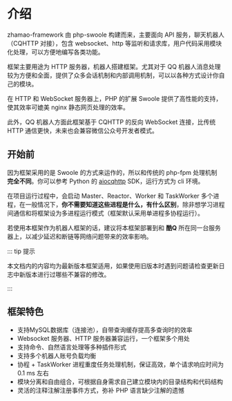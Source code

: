# 介绍
zhamao-framework 由 php-swoole 构建而来，主要面向 API 服务，聊天机器人（CQHTTP 对接），包含 websocket、http 等监听和请求库，用户代码采用模块化处理，可以方便地编写各类功能。

框架主要用途为 HTTP 服务器，机器人搭建框架。尤其对于 QQ 机器人消息处理较为方便和全面，提供了众多会话机制和内部调用机制，可以以各种方式设计你自己的模块。

在 HTTP 和 WebSocket 服务器上，PHP 的扩展 Swoole 提供了高性能的支持，使其效率可媲美 nginx 静态网页处理的效率。

此外，QQ 机器人方面此框架基于 CQHTTP 的反向 WebSocket 连接，比传统 HTTP 通信更快，未来也会兼容微信公众号开发者模式。

## 开始前
因为框架采用的是 Swoole 的方式来运作的，所以和传统的 php-fpm 处理机制 **完全不同**。你可以参考 Python 的 [aiocqhttp](https://github.com/richardchien/python-aiocqhttp) SDK，运行方式为 cli 环境。

在项目运行过程中，会启动 Master、Reactor、Worker 和 TaskWorker 多个进程，在一般情况下，**你不需要知道这些进程是什么，有什么区别**，除非想学习进程间通信和将框架设为多进程运行模式（框架默认采用单进程多协程运行）。

若使用本框架作为机器人框架的话，建议将本框架部署到和 **酷Q** 所在同一台服务器上，以减少延迟和断链等网络问题带来的效率影响。

::: tip 提示

本文档内的内容均为最新版本框架适用，如果使用旧版本时遇到问题请检查更新日志中新版本进行过哪些不兼容的修改。

:::

## 框架特色
- 支持MySQL数据库（连接池），自带查询缓存提高多查询时的效率
- Websocket 服务器、HTTP 服务器兼容运行，一个框架多个用处
- 支持命令、自然语言处理等多种插件形式
- 支持多个机器人账号负载均衡
- 协程 + TaskWorker 进程重度任务处理机制，保证高效，单个请求响应时间为 0.1 ms 左右
- 模块分离和自由组合，可根据自身需求自己建立模块内的目录结构和代码结构
- 灵活的注释注解注册事件方式，弥补 PHP 语言缺少注解的遗憾